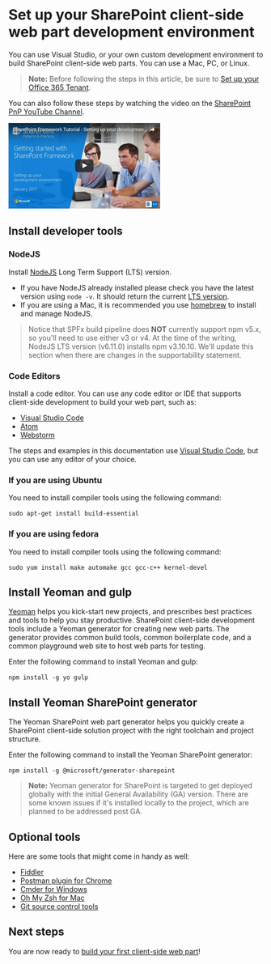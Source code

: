 # Set up your SharePoint client-side web part development environment

You can use Visual Studio, or your own custom development environment to build SharePoint client-side web parts. You can use a Mac, PC, or Linux.

>**Note:** Before following the steps in this article, be sure to [Set up your Office 365 Tenant](./set-up-your-developer-tenant).

You can also follow these steps by watching the video on the [SharePoint PnP YouTube Channel](https://www.youtube.com/watch?v=_fxYexlUhe0&t=5s&list=PLR9nK3mnD-OXvSWvS2zglCzz4iplhVrKq&index=1). 

<a href="https://www.youtube.com/watch?v=_fxYexlUhe0&t=5s&list=PLR9nK3mnD-OXvSWvS2zglCzz4iplhVrKq">
    <img src="../../images/spfx-youtube-tutorial0.png" alt="Screenshot of the YouTube video player for this tutorial" />
</a>


## Install developer tools

### NodeJS
Install [NodeJS](https://nodejs.org/en/) Long Term Support (LTS) version.

* If you have NodeJS already installed please check you have the latest version using `node -v`. It should return the current [LTS version](https://nodejs.org/en/download/). 
* If you are using a Mac, it is recommended you use [homebrew](http://brew.sh/) to install and manage NodeJS. 

> Notice that SPFx build pipeline does **NOT** currently support npm v5.x, so you'll need to use either v3 or v4. At the time of the writing, NodeJS LTS version (v6.11.0) installs npm v3.10.10. We'll update this section when there are changes in the supportability statement. 

### Code Editors
Install a code editor. You can use any code editor or IDE that supports client-side development to build your web part, such as:

* [Visual Studio Code](https://code.visualstudio.com/)
* [Atom](https://atom.io)
* [Webstorm](https://www.jetbrains.com/webstorm) 

The steps and examples in this documentation use [Visual Studio Code](https://code.visualstudio.com/), but you can use any editor of your choice. 

### If you are using Ubuntu

You need to install compiler tools using the following command:
	
```
sudo apt-get install build-essential
```

### If you are using fedora

You need to install compiler tools using the following command:
	
```
sudo yum install make automake gcc gcc-c++ kernel-devel
```

## Install Yeoman and gulp

[Yeoman](http://yeoman.io/) helps you kick-start new projects, and prescribes best practices and tools to help you stay productive. SharePoint client-side development tools include a Yeoman generator for creating new web parts. The generator provides common build tools, common boilerplate code, and a common playground web site to host web parts for testing.

Enter the following command to install Yeoman and gulp:
	
```
npm install -g yo gulp
```

## Install Yeoman SharePoint generator

The Yeoman SharePoint web part generator helps you quickly create a SharePoint client-side solution project with the right toolchain and project structure.

Enter the following command to install the Yeoman SharePoint generator:
	
```
npm install -g @microsoft/generator-sharepoint 
```
>**Note:** Yeoman generator for SharePoint is targeted to get deployed globally with the initial General Availability (GA) version. There are some known issues if it's installed locally to the project, which are planned to be addressed post GA.


## Optional tools

Here are some tools that might come in handy as well:

* [Fiddler](http://www.telerik.com/fiddler)
* [Postman plugin for Chrome](https://www.getpostman.com/docs/introduction)
* [Cmder for Windows](http://cmder.net/)
* [Oh My Zsh for Mac](http://ohmyz.sh/)
* [Git source control tools](https://git-scm.com/)

## Next steps

You are now ready to [build your first client-side web part](web-parts/get-started/build-a-hello-world-web-part)!
